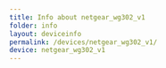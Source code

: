 ```yaml
---
title: Info about netgear_wg302_v1
folder: info
layout: deviceinfo
permalink: /devices/netgear_wg302_v1/
device: netgear_wg302_v1
---
```

